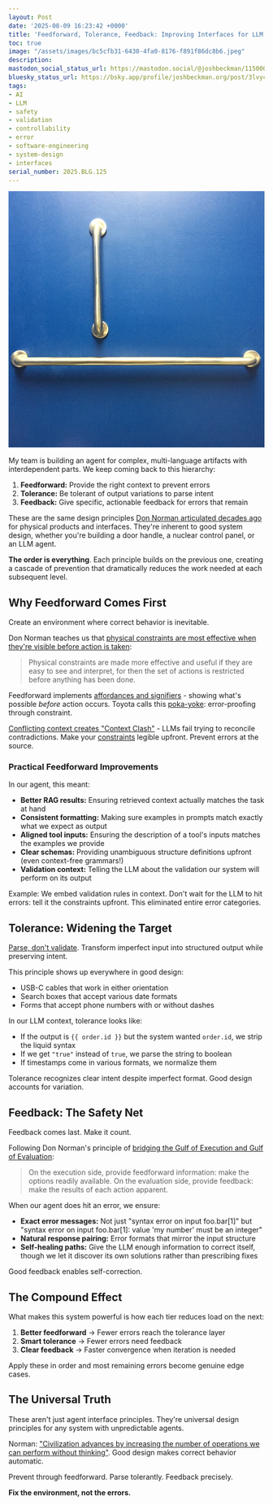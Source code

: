 ```yaml
---
layout: Post
date: '2025-08-09 16:23:42 +0000'
title: 'Feedforward, Tolerance, Feedback: Improving Interfaces for LLM Agents'
toc: true
image: "/assets/images/bc5cfb31-6430-4fa0-8176-f891f86dc8b6.jpeg"
description:
mastodon_social_status_url: https://mastodon.social/@joshbeckman/115000018134389281
bluesky_status_url: https://bsky.app/profile/joshbeckman.org/post/3lvyclrvl642p
tags:
- AI
- LLM
- safety
- validation
- controllability
- error
- software-engineering
- system-design
- interfaces
serial_number: 2025.BLG.125
---
```

![Handles](/assets/images/bc5cfb31-6430-4fa0-8176-f891f86dc8b6.jpeg)

My team is building an agent for complex, multi-language artifacts with interdependent parts. We keep coming back to this hierarchy:

1. **Feedforward:** Provide the right context to prevent errors
2. **Tolerance:** Be tolerant of output variations to parse intent  
3. **Feedback:** Give specific, actionable feedback for errors that remain

These are the same design principles [Don Norman articulated decades ago](https://www.joshbeckman.org/blog/reading/after-reading-the-design-of-everyday-things) for physical products and interfaces. They're inherent to good system design, whether you're building a door handle, a nuclear control panel, or an LLM agent.

**The order is everything**. Each principle builds on the previous one, creating a cascade of prevention that dramatically reduces the work needed at each subsequent level.

## Why Feedforward Comes First

Create an environment where correct behavior is inevitable.

Don Norman teaches us that [physical constraints are most effective when they're visible before action is taken](https://www.joshbeckman.org/notes/487346022):
> Physical constraints are made more effective and useful if they are easy to see and interpret, for then the set of actions is restricted before anything has been done.

Feedforward implements [affordances and signifiers](https://www.joshbeckman.org/notes/487338879) - showing what's possible *before* action occurs. Toyota calls this [poka-yoke](https://www.joshbeckman.org/notes/487680878): error-proofing through constraint.

[Conflicting context creates "Context Clash"](https://www.joshbeckman.org/notes/909432226) - LLMs fail trying to reconcile contradictions. Make your [constraints](https://www.joshbeckman.org/notes/487345311) legible upfront. Prevent errors at the source.

### Practical Feedforward Improvements

In our agent, this meant:
- **Better RAG results:** Ensuring retrieved context actually matches the task at hand
- **Consistent formatting:** Making sure examples in prompts match exactly what we expect as output
- **Aligned tool inputs:** Ensuring the description of a tool's inputs matches the examples we provide
- **Clear schemas:** Providing unambiguous structure definitions upfront (even context-free grammars!)
- **Validation context:** Telling the LLM about the validation our system will perform on its output

Example: We embed validation rules in context. Don't wait for the LLM to hit errors: tell it the constraints upfront. This eliminated entire error categories.

## Tolerance: Widening the Target

[Parse, don't validate](https://www.joshbeckman.org/notes/547226905). Transform imperfect input into structured output while preserving intent.

This principle shows up everywhere in good design:
- USB-C cables that work in either orientation
- Search boxes that accept various date formats
- Forms that accept phone numbers with or without dashes

In our LLM context, tolerance looks like:
- If the output is `{{ order.id }}` but the system wanted `order.id`, we strip the liquid syntax
- If we get `"true"` instead of `true`, we parse the string to boolean
- If timestamps come in various formats, we normalize them

Tolerance recognizes clear intent despite imperfect format. Good design accounts for variation.

## Feedback: The Safety Net

Feedback comes last. Make it count.

Following Don Norman's principle of [bridging the Gulf of Execution and Gulf of Evaluation](https://www.joshbeckman.org/notes/487681065):

> On the execution side, provide feedforward information: make the options readily available. On the evaluation side, provide feedback: make the results of each action apparent.

When our agent does hit an error, we ensure:
- **Exact error messages:** Not just "syntax error on input foo.bar[1]" but "syntax error on input foo.bar[1]: value 'my number' must be an integer"
- **Natural response pairing:** Error formats that mirror the input structure
- **Self-healing paths:** Give the LLM enough information to correct itself, though we let it discover its own solutions rather than prescribing fixes

Good feedback enables self-correction.

## The Compound Effect

What makes this system powerful is how each tier reduces load on the next:

1. **Better feedforward** → Fewer errors reach the tolerance layer
2. **Smart tolerance** → Fewer errors need feedback
3. **Clear feedback** → Faster convergence when iteration is needed

Apply these in order and most remaining errors become genuine edge cases.

## The Universal Truth

These aren't just agent interface principles. They're universal design principles for any system with unpredictable agents.

Norman: ["Civilization advances by increasing the number of operations we can perform without thinking"](https://www.joshbeckman.org/notes/487344559). Good design makes correct behavior automatic.

Prevent through feedforward. Parse tolerantly. Feedback precisely.

**Fix the environment, not the errors.**
